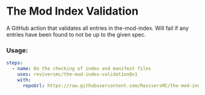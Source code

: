 # The Mod Index Validation

A GitHub action that validates all entries in the-mod-index. Will fail if any entries have been found to not be up to the given spec.

### Usage:

```yaml
steps:
  - name: Do the checking of index and manifest files
    uses: reviversmc/the-mod-index-validation@v1
    with: 
      repoUrl: https://raw.githubusercontent.com/ReviversMC/the-mod-index/v1
```